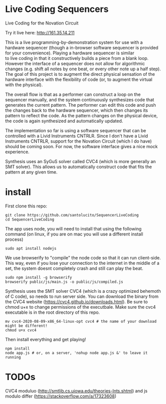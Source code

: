 # Live Coding Sequencers

Live Coding for the Novation Circuit

Try it live here: http://161.35.14.211

This is a live programming-by-demonstration system for use with a hardware sequencer (though a in-browser software sequencer is provided for your convenience). Playing a hardware sequencer is similar to live coding in that it constructively builds a piece from a blank loop. However the interface of a sequencer does not allow for algorithmic changes (e.g. shift all notes by one beat, or every other note up a half step). The goal of this project is to augment the direct physical sensation of the hardware interface with the flexibility of code (or, to augment the virtual with the physical).

The overall flow is that as a performer can construct a loop on the sequencer manually, and the system continuously synthesizes code that generates the current pattern. The performer can edit this code and push the changes back to the hardware sequencer, which then changes its pattern to reflect the code. As the pattern changes on the physical device, the code is again synthesized and automatically updated.

The implementation so far is using a software sequencer that can be controlled with a Livid Instruments CNTRLR. Since I don't have a Livid Instruments CNTRLR, support for the Novation Circuit (which I do have) should be coming soon. For now, the software interface gives a nice mock experience.

Synthesis uses an SyGuS solver called CVC4 (which is more generally an SMT solver). This allows us to automatically construct code that fits the pattern at any given time.

# install

First clone this repo:

    git clone https://github.com/santolucito/SequencerLiveCoding
    cd SequencerLiveCoding

The app uses node, you will need to install that using the following command (on linux, if you are on mac you will use a different install process)

    sudo apt install nodejs

We use browserify to "compile" the node code so that it can run client-side. This way,
even if you lose your connection to the internet in the middle of a set, the system doesnt completely crash and still can play the beat.

    sudo npm install -g browserify
    browserify public/js/main.js -o public/js/compiled.js

Synthesis uses the SMT solver CVC4 (which is a crazy optimized behemoth of C code), so needs to run server side. You can download the binary from the CVC4 website (https://cvc4.github.io/downloads.html). Be sure to chmod u+x to change permissions of the executbale. Make sure the cvc4 executable is in the root directory of this repo.

    mv cvc4-2020-08-09-x86_64-linux-opt cvc4 # the name of your download might be different!
    chmod u+x cvc4

Then install everything and get playing!

    npm install
    node app.js # or, on a server, 'nohup node app.js &' to leave it running

# TODOs

CVC4 moduluo (http://smtlib.cs.uiowa.edu/theories-Ints.shtml) and js modulo differ (https://stackoverflow.com/a/17323608)
